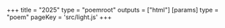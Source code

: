 +++
title = "2025"
type = "poemroot"
outputs = ["html"]
[params]
    type = "poem"
    pageKey = 'src/light.js'
+++
